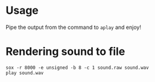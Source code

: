 # Usage

Pipe the output from the command to `aplay` and enjoy!

# Rendering sound to file

```
sox -r 8000 -e unsigned -b 8 -c 1 sound.raw sound.wav
play sound.wav
```
